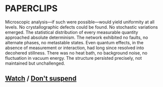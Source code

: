 # PAPERCLIPS

Microscopic analysis—if such were possible—would yield uniformity at all levels. No crystallographic defects could be found. No stochastic variations emerged. The statistical distribution of every measurable quantity approached absolute determinism. The network exhibited no faults, no alternate phases, no metastable states. Even quantum effects, in the absence of measurement or interaction, had long since resolved into decohered stillness. There was no heat bath, no background noise, no fluctuation in vacuum energy. The structure persisted precisely, not maintained but unchallenged.

## [Watch](page-8d220a59ef737cb2) / [Don't suspend](page-3eb76fae0d7300e6)
